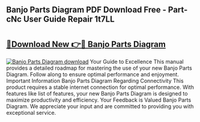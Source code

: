## Banjo Parts Diagram PDF Download Free - Part-cNc User Guide Repair 1t7LL

# <h2><a href="http://dfnspr.blite.top/?on=Banjo+Parts+Diagram">🔗Download New 👉🔴 Banjo Parts Diagram</a></h2>

[![Banjo Parts Diagram download](https://i.imgur.com/lujVjoI.png)](http://dfnspr.blite.top/?on=Banjo+Parts+Diagram)
Your Guide to Excellence This manual provides a detailed roadmap for mastering the use of your new Banjo Parts Diagram. Follow along to ensure optimal performance and enjoyment. Important Information Banjo Parts Diagram Regarding Connectivity This product requires a stable internet connection for optimal performance. With features like list of features, your new Banjo Parts Diagram is designed to maximize productivity and efficiency. Your Feedback is Valued Banjo Parts Diagram. We appreciate your input and are committed to providing you with exceptional service.
